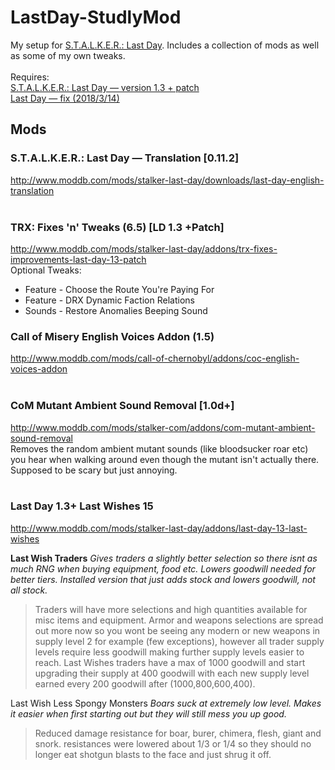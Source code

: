 # LastDay-StudlyMod

My setup for [S.T.A.L.K.E.R.: Last Day](http://www.moddb.com/mods/stalker-last-day). Includes a collection of mods as well as some of my own tweaks.<br/>
<br/>
Requires:<br/>
[S.T.A.L.K.E.R.: Last Day — version 1.3 + patch](http://www.moddb.com/mods/stalker-last-day/downloads/last-day-1-3)<br/>
[Last Day — fix (2018/3/14)](https://drive.google.com/file/d/1BFSO2yjtKZIClWsBmrrINI8_EBkPMlQP/view)<br/>
## Mods
### S.T.A.L.K.E.R.: Last Day — Translation [0.11.2]
http://www.moddb.com/mods/stalker-last-day/downloads/last-day-english-translation<br/>
<br/>
### TRX: Fixes 'n' Tweaks (6.5) [LD 1.3 +Patch]
http://www.moddb.com/mods/stalker-last-day/addons/trx-fixes-improvements-last-day-13-patch<br/>
Optional Tweaks:<br/>
- Feature - Choose the Route You're Paying For
- Feature - DRX Dynamic Faction Relations
- Sounds - Restore Anomalies Beeping Sound

### Call of Misery English Voices Addon (1.5)
http://www.moddb.com/mods/call-of-chernobyl/addons/coc-english-voices-addon<br/>
<br/>
### CoM Mutant Ambient Sound Removal [1.0d+]
http://www.moddb.com/mods/stalker-com/addons/com-mutant-ambient-sound-removal<br/>
Removes the random ambient mutant sounds (like bloodsucker roar etc) you hear when walking around even though the mutant isn't actually there. Supposed to be scary but just annoying.<br/>
<br/>
### Last Day 1.3+ Last Wishes 15
http://www.moddb.com/mods/stalker-last-day/addons/last-day-13-last-wishes<br/>

**Last Wish Traders**
*Gives traders a slightly better selection so there isnt as much RNG when buying equipment, food etc. Lowers goodwill needed for better tiers. Installed version that just adds stock and lowers goodwill, not all stock.*
>Traders will have more selections and high quantities available for misc items and equipment. Armor and weapons selections are spread out more now so you wont be seeing any modern or new weapons in supply level 2 for example (few exceptions), however all trader supply levels require less goodwill making further supply levels easier to reach. Last Wishes traders have a max of 1000 goodwill and start upgrading their supply at 400 goodwill with each new supply level earned every 200 goodwill after (1000,800,600,400).

Last Wish Less Spongy Monsters
*Boars suck at extremely low level. Makes it easier when first starting out but they will still mess you up good.*
>Reduced damage resistance for boar, burer, chimera, flesh, giant and snork. resistances were lowered about 1/3 or 1/4 so they should no longer eat shotgun blasts to the face and just shrug it off.
